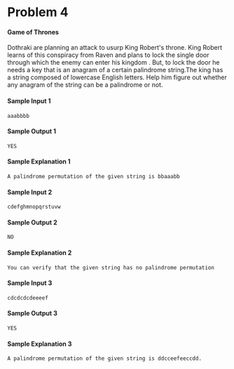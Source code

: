 <h1>Problem 4</h1>
<h4>Game of Thrones</h4>

Dothraki are planning an attack to usurp King Robert's throne. 
King Robert learns of this conspiracy from Raven and plans to lock the single door through which the enemy can enter his kingdom .
But, to lock the door he needs a key that is an anagram of a certain palindrome string.The king has a string composed of lowercase English letters. Help him figure out whether any anagram of the string can be a palindrome or not.

   

<h4>Sample Input 1</h4>

    aaabbbb

<h4>Sample Output 1</h4>

    YES
    
<h4>Sample Explanation 1</h4>

    A palindrome permutation of the given string is bbaaabb

<h4>Sample Input 2</h4>

    cdefghmnopqrstuvw

<h4>Sample Output 2</h4>

    NO
    
<h4>Sample Explanation 2</h4>

    You can verify that the given string has no palindrome permutation

<h4>Sample Input 3</h4>

    cdcdcdcdeeeef

<h4>Sample Output 3</h4>

    YES
    
<h4>Sample Explanation 3</h4>

    A palindrome permutation of the given string is ddcceefeeccdd.

